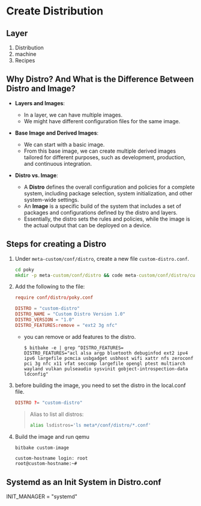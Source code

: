 # Create Distribution

## Layer

1. Distribution
2. machine
3. Recipes

## Why Distro? And What is the Difference Between Distro and Image?

- **Layers and Images**:
  - In a layer, we can have multiple images.
  - We might have different configuration files for the same image.

- **Base Image and Derived Images**:
  - We can start with a basic image.
  - From this base image, we can create multiple derived images tailored for different purposes, such as development, production, and continuous integration.

- **Distro vs. Image**:
  - A **Distro** defines the overall configuration and policies for a complete system, including package selection, system initialization, and other system-wide settings.
  - An **Image** is a specific build of the system that includes a set of packages and configurations defined by the distro and layers.
  - Essentially, the distro sets the rules and policies, while the image is the actual output that can be deployed on a device.

## Steps for creating a Distro

1. Under `meta-custom/conf/distro`, create a new file `custom-distro.conf`.

    ```cmd
    cd poky
    mkdir -p meta-custom/conf/distro && code meta-custom/conf/distro/custom-distro.conf
    ```

2. Add the following to the file:

    ```conf
    require conf/distro/poky.conf

    DISTRO = "custom-distro"
    DISTRO_NAME = "Custom Distro Version 1.0"
    DISTRO_VERSION = "1.0"
    DISTRO_FEATURES:remove = "ext2 3g nfc"
    ```

    - you can remove or add features to the distro.

        ```console
        $ bitbake -e | grep ^DISTRO_FEATURES=
        DISTRO_FEATURES="acl alsa argp bluetooth debuginfod ext2 ipv4 ipv6 largefile pcmcia usbgadget usbhost wifi xattr nfs zeroconf pci 3g nfc x11 vfat seccomp largefile opengl ptest multiarch wayland vulkan pulseaudio sysvinit gobject-introspection-data ldconfig"
        ```

3. before building the image, you need to set the distro in the local.conf file.

    ```conf
    DISTRO ?= "custom-distro"
    ```

    > Alias to list all distros:
    >
    >```bash
    > alias lsdistros='ls meta*/conf/distro/*.conf'
    > ```

4. Build the image and run qemu

    ```bash
    bitbake custom-image
    ```

    ```Output
    custom-hostname login: root
    root@custom-hostname:~# 
    ```

## Systemd as an Init System in Distro.conf

INIT_MANAGER = "systemd"
